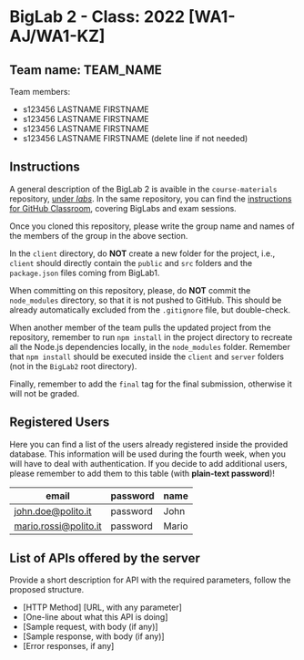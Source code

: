 # BigLab 2 - Class: 2022 [WA1-AJ/WA1-KZ]

## Team name: TEAM_NAME

Team members:
* s123456 LASTNAME FIRSTNAME
* s123456 LASTNAME FIRSTNAME 
* s123456 LASTNAME FIRSTNAME
* s123456 LASTNAME FIRSTNAME (delete line if not needed)

## Instructions

A general description of the BigLab 2 is avaible in the `course-materials` repository, [under _labs_](https://polito-wa1-aw1-2022.github.io/materials/labs/BigLab2/BigLab2.pdf). In the same repository, you can find the [instructions for GitHub Classroom](https://polito-wa1-aw1-2022.github.io/materials/labs/GH-Classroom-BigLab-Instructions.pdf), covering BigLabs and exam sessions.

Once you cloned this repository, please write the group name and names of the members of the group in the above section.

In the `client` directory, do **NOT** create a new folder for the project, i.e., `client` should directly contain the `public` and `src` folders and the `package.json` files coming from BigLab1.

When committing on this repository, please, do **NOT** commit the `node_modules` directory, so that it is not pushed to GitHub.
This should be already automatically excluded from the `.gitignore` file, but double-check.

When another member of the team pulls the updated project from the repository, remember to run `npm install` in the project directory to recreate all the Node.js dependencies locally, in the `node_modules` folder.
Remember that `npm install` should be executed inside the `client` and `server` folders (not in the `BigLab2` root directory).

Finally, remember to add the `final` tag for the final submission, otherwise it will not be graded.

## Registered Users

Here you can find a list of the users already registered inside the provided database. This information will be used during the fourth week, when you will have to deal with authentication.
If you decide to add additional users, please remember to add them to this table (with **plain-text password**)!

| email | password | name |
|-------|----------|------|
| john.doe@polito.it | password | John |
| mario.rossi@polito.it | password | Mario |

## List of APIs offered by the server

Provide a short description for API with the required parameters, follow the proposed structure.

* [HTTP Method] [URL, with any parameter]
* [One-line about what this API is doing]
* [Sample request, with body (if any)]
* [Sample response, with body (if any)]
* [Error responses, if any]
